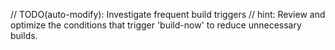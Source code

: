 // TODO(auto-modify): Investigate frequent build triggers
// hint: Review and optimize the conditions that trigger 'build-now' to reduce unnecessary builds.

